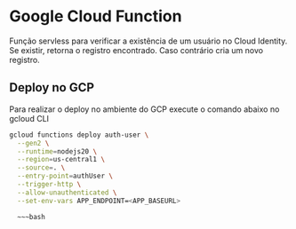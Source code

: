 # Google Cloud Function

Função servless para verificar a existência de um usuário no Cloud Identity. Se existir, retorna o registro encontrado. Caso contrário cria um novo registro.

## Deploy no GCP
Para realizar  o deploy no ambiente do GCP execute o comando abaixo no gcloud CLI

~~~bash
gcloud functions deploy auth-user \
  --gen2 \
  --runtime=nodejs20 \
  --region=us-central1 \
  --source=. \
  --entry-point=authUser \
  --trigger-http \
  --allow-unauthenticated \
  --set-env-vars APP_ENDPOINT=<APP_BASEURL>

  ~~~bash